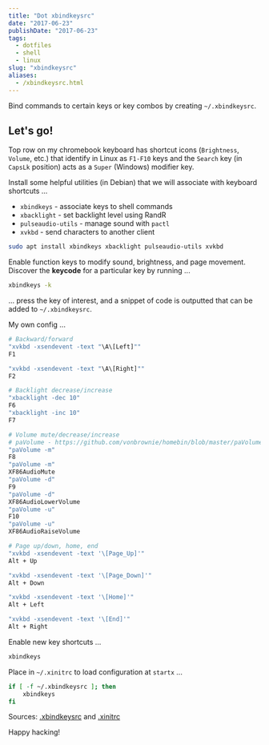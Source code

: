 ```yaml
---
title: "Dot xbindkeysrc"
date: "2017-06-23"
publishDate: "2017-06-23"
tags:
  - dotfiles
  - shell
  - linux
slug: "xbindkeysrc"
aliases:
  - /xbindkeysrc.html
---
```


Bind commands to certain keys or key combos by creating `~/.xbindkeysrc`.

## Let's go!

Top row on my chromebook keyboard has shortcut icons (`Brightness`, `Volume`, etc.) that identify in Linux as `F1-F10` keys and the `Search` key (in `CapsLk` position) acts as a `Super` (Windows) modifier key.

Install some helpful utilities (in Debian) that we will associate with keyboard shortcuts ...

* `xbindkeys` - associate keys to shell commands
* `xbacklight` - set backlight level using RandR
* `pulseaudio-utils` - manage sound with `pactl`
* `xvkbd` - send characters to another client 

```bash
sudo apt install xbindkeys xbacklight pulseaudio-utils xvkbd
```

Enable function keys to modify sound, brightness, and page movement. Discover the **keycode** for a particular key by running ...

```bash
xbindkeys -k
```

... press the key of interest, and a snippet of code is outputted that can be added to `~/.xbindkeysrc`.

My own config ...

```bash
# Backward/forward
"xvkbd -xsendevent -text "\A\[Left]""
F1 

"xvkbd -xsendevent -text "\A\[Right]""
F2 

# Backlight decrease/increase
"xbacklight -dec 10"
F6
"xbacklight -inc 10"
F7

# Volume mute/decrease/increase
# paVolume - https://github.com/vonbrownie/homebin/blob/master/paVolume
"paVolume -m"
F8
"paVolume -m"
XF86AudioMute
"paVolume -d"
F9
"paVolume -d"
XF86AudioLowerVolume
"paVolume -u"
F10
"paVolume -u"
XF86AudioRaiseVolume

# Page up/down, home, end
"xvkbd -xsendevent -text '\[Page_Up]'"
Alt + Up

"xvkbd -xsendevent -text '\[Page_Down]'"
Alt + Down

"xvkbd -xsendevent -text '\[Home]'"
Alt + Left

"xvkbd -xsendevent -text '\[End]'"
Alt + Right
```

Enable new key shortcuts ...

```bash
xbindkeys
```

Place in `~/.xinitrc` to load configuration at `startx` ...

```bash
if [ -f ~/.xbindkeysrc ]; then
    xbindkeys
fi
```

Sources: [.xbindkeysrc](https://github.com/vonbrownie/dotfiles/blob/master/.xbindkeysrc.chromebook) and [.xinitrc](https://github.com/vonbrownie/dotfiles/blob/master/.xinitrc)

Happy hacking!
